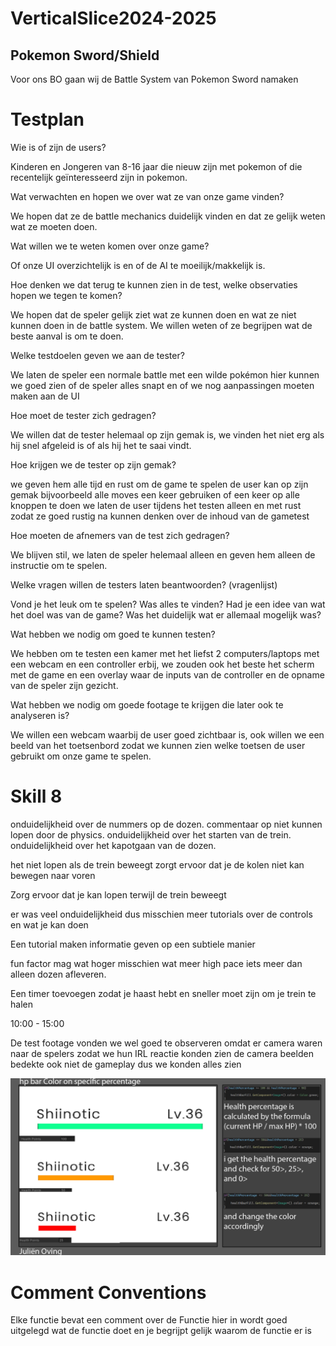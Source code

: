 # VerticalSlice2024-2025


## Pokemon Sword/Shield


Voor ons BO gaan wij de Battle System van Pokemon Sword namaken


# Testplan


Wie is of zijn de users?


Kinderen en Jongeren van 8-16 jaar die nieuw zijn met pokemon of die recentelijk geïnteresseerd zijn in pokemon.

Wat verwachten en hopen we over wat ze van onze game vinden?


We hopen dat ze de battle mechanics duidelijk vinden en dat ze gelijk weten wat ze moeten doen.

Wat willen we te weten komen over onze game?


Of onze UI overzichtelijk is en of de AI te moeilijk/makkelijk is.

Hoe denken we dat terug te kunnen zien in de test, welke observaties hopen we tegen te komen?


We hopen dat de speler gelijk ziet wat ze kunnen doen en wat ze niet kunnen doen in de battle system. We willen weten of ze begrijpen wat de beste aanval is om te doen.

Welke testdoelen geven we aan de tester?


We laten de speler een normale battle met een wilde pokémon hier kunnen we goed zien of de speler alles snapt en of we nog aanpassingen moeten maken aan de UI 

Hoe moet de tester zich gedragen?


We willen dat de tester helemaal op zijn gemak is, we vinden het niet erg als hij snel afgeleid is of als hij het te saai vindt.

Hoe krijgen we de tester op zijn gemak?


we geven hem alle tijd en rust om de game te spelen de user kan op zijn gemak bijvoorbeeld alle moves een keer gebruiken of een keer op alle knoppen te doen we laten de user tijdens het testen alleen en met rust zodat ze goed rustig na kunnen denken over de inhoud van de gametest

Hoe moeten de afnemers van de test zich gedragen?


We blijven stil, we laten de speler helemaal alleen en geven hem alleen de instructie om te spelen.

Welke vragen willen de testers laten beantwoorden? (vragenlijst)


Vond je het leuk om te spelen? Was alles te vinden? Had je een idee van wat het doel was van de game? Was het duidelijk wat er allemaal mogelijk was?

Wat hebben we nodig om goed te kunnen testen?


We hebben om te testen een kamer met het liefst 2 computers/laptops met een webcam en een controller erbij, we zouden ook het beste het scherm met de game en een overlay waar de inputs van de controller en de opname van de speler zijn gezicht.

Wat hebben we nodig om goede footage te krijgen die later ook te analyseren is?


We willen een webcam waarbij de user goed zichtbaar is, ook willen we een beeld van het toetsenbord zodat we kunnen zien welke toetsen de user gebruikt om onze game te spelen.

# Skill 8

onduidelijkheid over de nummers op de dozen. 
commentaar op niet kunnen lopen door de physics. 
onduidelijkheid over het starten van de trein. 
onduidelijkheid over het kapotgaan van de dozen. 

het niet lopen als de trein beweegt zorgt ervoor dat je de kolen niet kan bewegen naar voren


Zorg ervoor dat je kan lopen terwijl de trein beweegt


er was veel onduidelijkheid dus misschien meer tutorials over de controls en wat je kan doen


Een tutorial maken informatie geven op een subtiele manier



fun factor mag wat hoger misschien wat meer high pace iets meer dan alleen dozen afleveren.


Een timer toevoegen zodat je haast hebt en sneller moet zijn om je trein te halen



10:00 - 15:00



De test footage vonden we wel goed te observeren omdat er camera waren naar de spelers zodat we hun IRL reactie konden zien de camera beelden bedekte ook niet de gameplay dus we konden alles zien



![visual sheet adaptive healthbar](https://github.com/isheeSAURUS2/VerticalSlice2024-2025/blob/main/HPBARcolorVisualSheet.png)










# Comment Conventions


Elke functie bevat een comment over de Functie hier in wordt goed uitgelegd wat de functie doet en je begrijpt gelijk waarom de functie er is

